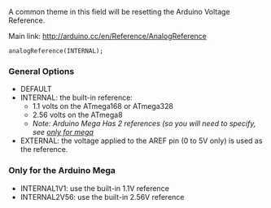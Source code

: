 A common theme in this field will be resetting the Arduino Voltage Reference.




Main link: http://arduino.cc/en/Reference/AnalogReference


```arduino
analogReference(INTERNAL);

```

### General Options

* DEFAULT
* INTERNAL: the built-in reference:
  * 1.1 volts on the ATmega168 or ATmega328 
  * 2.56 volts on the ATmega8 
  * *Note: Arduino Mega Has 2 references (so you will need to specify, see [only for mega](#only-for-the-arduino-mega)*
* EXTERNAL: the voltage applied to the AREF pin (0 to 5V only) is used as the reference.

###  Only for the Arduino Mega
*  INTERNAL1V1: use the built-in 1.1V reference
*  INTERNAL2V56: use the built-in 2.56V reference
